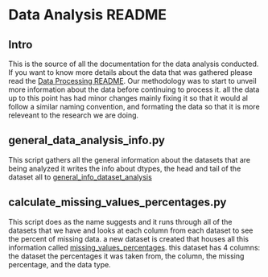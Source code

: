 # Data Analysis README

## Intro 

This is the source of all the documentation for the data analysis conducted. If you want to know more details about the data that was gathered please read the [Data Processing README](../data_processing/README.md). Our methodology was to start to unveil more information about the data before continuing to process it. all the data up to this point has had minor changes mainly fixing it so that it would al follow a similar naming convention, and formating the data so that it is more releveant to the research we are doing. 

## general_data_analysis_info.py
This script gathers all the general information about the datasets that are being analyzed it writes the info about dtypes, the head and tail of the dataset all to [general_info_dataset_analysis](../../data/analysis_data/general_info_dataset_analysis_20250115_211020.txt)

## calculate_missing_values_percentages.py
This script does as the name suggests and it runs through all of the datasets that we have and looks at each column from each dataset to see the percent of missing data. a new dataset is created that houses all this information called [missing_values_percentages](../../data/analysis_data/missing_values_percentages.csv). this dataset has 4 columns: the dataset the percentages it was taken from, the column, the missing percentage, and the data type.

